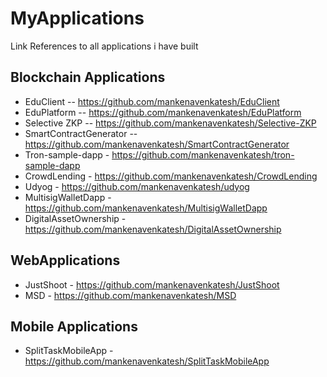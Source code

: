 # MyApplications
Link References to all applications i have built


## Blockchain Applications

- EduClient -- https://github.com/mankenavenkatesh/EduClient
- EduPlatform -- https://github.com/mankenavenkatesh/EduPlatform
- Selective ZKP -- https://github.com/mankenavenkatesh/Selective-ZKP
- SmartContractGenerator -- https://github.com/mankenavenkatesh/SmartContractGenerator
- Tron-sample-dapp - https://github.com/mankenavenkatesh/tron-sample-dapp
- CrowdLending - https://github.com/mankenavenkatesh/CrowdLending
- Udyog - https://github.com/mankenavenkatesh/udyog
- MultisigWalletDapp - https://github.com/mankenavenkatesh/MultisigWalletDapp
- DigitalAssetOwnership - https://github.com/mankenavenkatesh/DigitalAssetOwnership



## WebApplications
- JustShoot - https://github.com/mankenavenkatesh/JustShoot
- MSD - https://github.com/mankenavenkatesh/MSD


## Mobile Applications
- SplitTaskMobileApp - https://github.com/mankenavenkatesh/SplitTaskMobileApp
